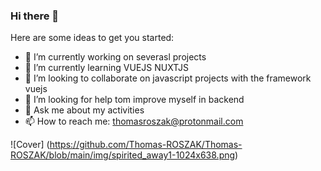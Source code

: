 ### Hi there 👋

Here are some ideas to get you started:

- 🔭 I’m currently working on severasl projects
- 🌱 I’m currently learning VUEJS NUXTJS
- 👯 I’m looking to collaborate on javascript projects with the framework vuejs
- 🤔 I’m looking for help tom improve myself in backend
- 💬 Ask me about my activities
- 📫 How to reach me: thomasroszak@protonmail.com 

![Cover] (https://github.com/Thomas-ROSZAK/Thomas-ROSZAK/blob/main/img/spirited_away1-1024x638.png)


